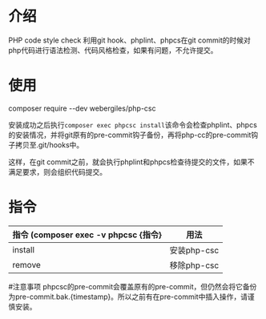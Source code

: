 # 介绍

PHP code style check 利用git hook、phplint、phpcs在git commit的时候对php代码进行语法检测、代码风格检查，如果有问题，不允许提交。

# 使用
composer require --dev webergiles/php-csc

安装成功之后执行`composer exec phpcsc install`该命令会检查phplint、phpcs的安装情况，并将git原有的pre-commit钩子备份，再将php-cc的pre-commit钩子拷贝至.git/hooks中。

这样，在git commit之前，就会执行phplint和phpcs检查待提交的文件，如果不满足要求，则会组织代码提交。

# 指令

指令 (composer exec -v phpcsc {指令} | 用法
--- | --- |
install |	安装php-csc
remove  |	移除php-csc

#注意事项
phpcsc的pre-commit会覆盖原有的pre-commit，但仍然会将它备份为pre-commit.bak.{timestamp}。所以之前有在pre-commit中插入操作，请谨慎安装。

